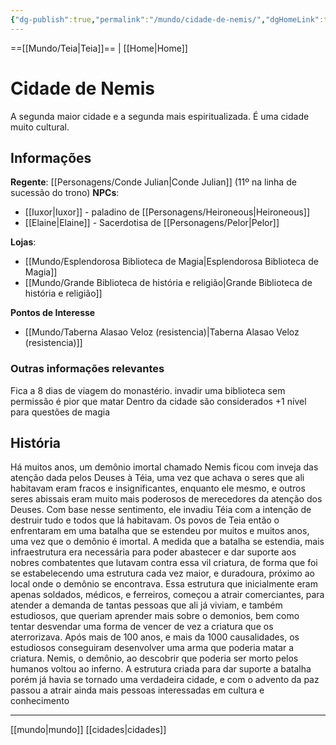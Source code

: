 ```yaml
---
{"dg-publish":true,"permalink":"/mundo/cidade-de-nemis/","dgHomeLink":true,"dgPassFrontmatter":false}
---
```



==[[Mundo/Teia|Teia]]== | [[Home|Home]] 

# Cidade de Nemis
A segunda maior cidade e a segunda mais espiritualizada. É uma cidade muito cultural.

## Informações
**Regente**: [[Personagens/Conde Julian|Conde Julian]] (11º na linha de sucessão do trono)
**NPCs**:
 - [[Iuxor|Iuxor]] - paladino de [[Personagens/Heironeous|Heironeous]]
 - [[Elaine|Elaine]] - Sacerdotisa de [[Personagens/Pelor|Pelor]] 

**Lojas**:
 - [[Mundo/Esplendorosa Biblioteca de Magia|Esplendorosa Biblioteca de Magia]]
 - [[Mundo/Grande Biblioteca de história e religião|Grande Biblioteca de história e religião]]

**Pontos de Interesse**
 - [[Mundo/Taberna Alasao Veloz (resistencia)|Taberna Alasao Veloz (resistencia)]]

### Outras informações relevantes
Fica a 8 dias de viagem do monastério.
invadir uma biblioteca sem permissão é pior que matar
Dentro da cidade são considerados +1 nível para questões de magia

## História
Há muitos anos, um demônio imortal chamado Nemis ficou com inveja das atenção dada pelos Deuses à Téia, uma vez que achava o seres que ali habitavam eram fracos e insignificantes, enquanto ele mesmo, e outros seres abissais eram muito mais poderosos de merecedores da atenção dos Deuses.
Com base nesse sentimento, ele invadiu Téia com a intenção de destruir tudo e todos que lá habitavam.
Os povos de Teia então o enfrentaram em uma batalha que se estendeu por muitos e muitos anos, uma vez que o demônio é imortal.
A medida que a batalha se estendia, mais infraestrutura era necessária para poder abastecer e dar suporte aos nobres combatentes que lutavam contra essa vil criatura, de forma que foi se estabelecendo uma estrutura cada vez maior, e duradoura, próximo ao local onde o demônio se encontrava.
Essa estrutura que inicialmente eram apenas soldados, médicos, e ferreiros, começou a atrair comerciantes, para atender a demanda de tantas pessoas que ali já viviam, e também estudiosos, que queriam aprender mais sobre o demonios, bem como tentar desvendar uma forma de vencer de vez a criatura que os aterrorizava.
Após mais de 100 anos, e mais da 1000 causalidades, os estudiosos conseguiram desenvolver uma arma que poderia matar a criatura. 
Nemis, o demônio, ao descobrir que poderia ser morto pelos humanos voltou ao inferno.
A estrutura criada para dar suporte a batalha porém já havia se tornado uma verdadeira cidade, e com o advento da paz passou a atrair ainda mais pessoas interessadas em cultura e conhecimento

---
[[mundo|mundo]] [[cidades|cidades]] 